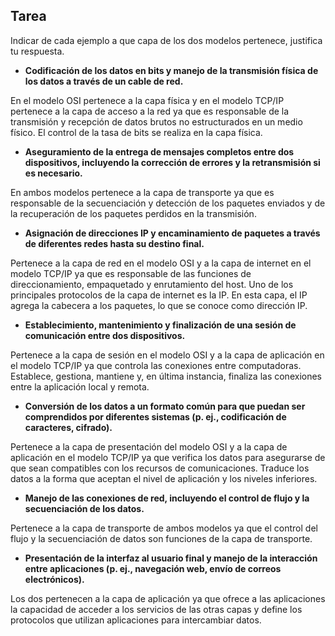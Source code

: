 ## Tarea 

Indicar de cada ejemplo a que capa de los dos modelos pertenece, justifica tu respuesta.  

- **Codificación de los datos en bits y manejo de la transmisión física de los datos a través de un cable de red.**  

En el modelo OSI pertenece a la capa física y en el modelo TCP/IP pertenece a la capa de acceso a la red ya que es responsable de la transmisión y recepción de datos brutos no estructurados en un medio físico. El control de la tasa de bits se realiza en la capa física.  

- **Aseguramiento de la entrega de mensajes completos entre dos dispositivos, incluyendo la corrección de errores y la retransmisión si es necesario.**  

En ambos modelos pertenece a la capa de transporte ya que es responsable de la secuenciación y detección de los paquetes enviados y de la recuperación de los paquetes perdidos en la transmisión.  

- **Asignación de direcciones IP y encaminamiento de paquetes a través de diferentes redes hasta su destino final.**  

Pertenece a la capa de red en el modelo OSI y a la capa de internet en el modelo TCP/IP ya que es responsable de las funciones de direccionamiento, empaquetado y enrutamiento del host. Uno de los principales protocolos de la capa de internet es la IP. En esta capa, el IP agrega la cabecera a los paquetes, lo que se conoce como dirección IP.  

- **Establecimiento, mantenimiento y finalización de una sesión de comunicación entre dos dispositivos.**  

Pertenece a la capa de sesión en el modelo OSI y a la capa de aplicación en el modelo TCP/IP ya que controla las conexiones entre computadoras. Establece, gestiona, mantiene y, en última instancia, finaliza las conexiones entre la aplicación local y remota.  

- **Conversión de los datos a un formato común para que puedan ser comprendidos por diferentes sistemas (p. ej., codificación de caracteres, cifrado).**  

Pertenece a la capa de presentación del modelo OSI y a la capa de aplicación en el modelo TCP/IP ya que verifica los datos para asegurarse de que sean compatibles con los recursos de comunicaciones. Traduce los datos a la forma que aceptan el nivel de aplicación y los niveles inferiores.  

- **Manejo de las conexiones de red, incluyendo el control de flujo y la secuenciación de los datos.**  

Pertenece a la capa de transporte de ambos modelos ya que el control del flujo y la secuenciación de datos son funciones de la capa de transporte.  

- **Presentación de la interfaz al usuario final y manejo de la interacción entre aplicaciones (p. ej., navegación web, envío de correos electrónicos).**  

Los dos pertenecen a la capa de aplicación ya que ofrece a las aplicaciones la capacidad de acceder a los servicios de las otras capas y define los protocolos que utilizan aplicaciones para intercambiar datos.  
